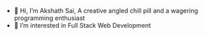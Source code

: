 - 👋 Hi, I’m Akshath Sai, A creative angled chill pill and a wagering programming enthusiast
- 👀 I’m interested in Full Stack Web Development
